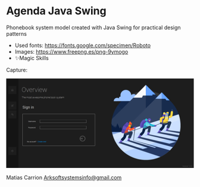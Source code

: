 # Agenda Java Swing
Phonebook system model created with Java Swing for practical design patterns

- Used fonts: https://fonts.google.com/specimen/Roboto
- Images: https://www.freepng.es/png-9ymogo
- ✨Magic Skills

Capture:

![alt text](https://github.com/ArkSoftSystems/Agenda/blob/main/Agenda/images/Capture-1.PNG)

Matias Carrion
Arksoftsystemsinfo@gmail.com
